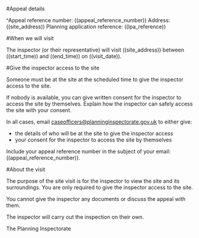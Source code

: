 #Appeal details

^Appeal reference number: ((appeal_reference_number))
Address: ((site_address))
Planning application reference: ((lpa_reference))

#When we will visit

The inspector (or their representative) will visit ((site_address)) between ((start_time)) and ((end_time)) on ((visit_date)).

#Give the inspector access to the site

Someone must be at the site at the scheduled time to give the inspector access to the site.

If nobody is available, you can give written consent for the inspector to access the site by themselves. Explain how the inspector can safely access the site with your consent.

In all cases, email caseofficers@planninginspectorate.gov.uk to either give:

- the details of who will be at the site to give the inspector access
- your consent for the inspector to access the site by themselves

Include your appeal reference number in the subject of your email: ((appeal_reference_number)).

#About the visit

The purpose of the site visit is for the inspector to view the site and its surroundings. You are only required to give the inspector access to the site.

You cannot give the inspector any documents or discuss the appeal with them.

The inspector will carry out the inspection on their own.

The Planning Inspectorate
